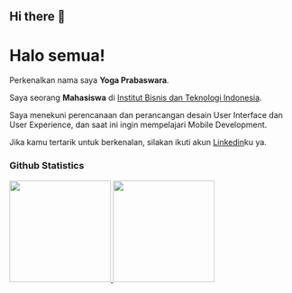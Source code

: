 ## Hi there 👋

# Halo semua! 

Perkenalkan nama saya **Yoga Prabaswara**.<br>

Saya seorang **Mahasiswa** di [Institut Bisnis dan Teknologi Indonesia](https://instiki.ac.id/).<br>

Saya menekuni perencanaan dan perancangan desain User Interface dan User Experience, dan saat ini ingin mempelajari Mobile Development.<br>

Jika kamu tertarik untuk berkenalan, silakan ikuti akun [Linkedin](https://www.linkedin.com/in/Yoga-Prabaswara/)ku ya.

### Github Statistics
<p align="left">
<a href="https://github.com/YogaPrabaswara">
  <img height="180em" src="https://github-readme-stats-eight-theta.vercel.app/api?username=penuliscode&show_icons=true&theme=algolia&include_all_commits=true&count_private=true"/>
  <img height="180em" src="https://github-readme-stats-eight-theta.vercel.app/api/top-langs/?username=penuliscode&layout=compact&theme=algolia"/>
</a>
</p>

